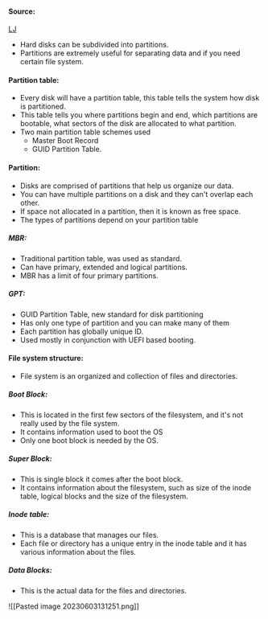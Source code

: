 #### Source:
[LJ](https://linuxjourney.com/lesson/anatomy-of-a-disk)

* Hard disks can be subdivided into partitions.
* Partitions are extremely useful for separating data and if you need certain file system.

#### Partition table:

* Every disk will have a partition table, this table tells the system how disk is partitioned.
* This table tells you where partitions begin and end, which partitions are bootable, what sectors of the disk are allocated to what partition.
* Two main partition table schemes used
	* Master Boot Record
	* GUID Partition Table.

#### Partition:

* Disks are comprised of partitions that help us organize our data. 
* You can have multiple partitions on a disk and they can't overlap each other.
* If space not allocated in a partition, then it is known as free space.
* The types of partitions depend on your partition table

##### MBR:

* Traditional partition table, was used as standard.
* Can have primary, extended and logical partitions.
* MBR has a limit of four primary partitions.

##### GPT:

* GUID Partition Table, new standard for disk partitioning
* Has only one type of partition and you can make many of them
* Each partition has globally unique ID.
* Used mostly in conjunction with UEFI based booting.

#### File system structure:

* File system is an organized and collection of files and directories.

##### Boot Block:

* This is located in the first few sectors of the filesystem, and it's not really used by the file system.
* It contains information used to boot the OS
* Only one boot block is needed by the OS.

##### Super Block:

* This is single block it comes after the boot block.
* It contains information about the filesystem, such as size of the inode table, logical blocks and the size of the filesystem.

##### Inode table:

* This is a database that manages our files.
* Each file or directory has a unique entry in the inode table and it has various information about the files.

##### Data Blocks:

* This is the actual data for the files and directories.

![[Pasted image 20230603131251.png]]
